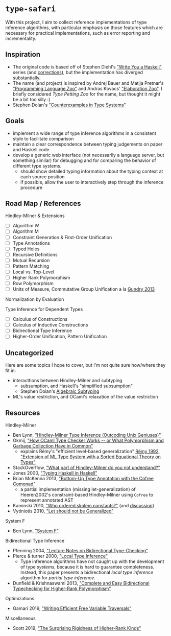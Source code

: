 # `type-safari`

With this project, I aim to collect reference implementations of type inference algorithms, with particular emphasis on those features which are necessary for practical implementations, such as error reporting and incrementality.  

## Inspiration

* The original code is based off of Stephen Diehl's ["Write You a Haskell"](https://web.archive.org/web/20181017074008/http://dev.stephendiehl.com/fun/006_hindley_milner.html) series (and [corrections](https://github.com/JKTKops/Write-You-a-Haskell-2/blob/master/7/7.5_additions_to_poly.md)), but the implementation has diverged substantially.
* The name (and project) is inspired by Andrej Bauer and Matija Pretnar's ["Programming Language Zoo"](http://plzoo.andrej.com/) and Andras Kovacs' ["Elaboration Zoo"](https://github.com/AndrasKovacs/elaboration-zoo).  I briefly considered *Type Petting Zoo* for the name, but thought it might be a bit too silly :)
* Stephen Dolan's ["Counterexamples in Type Systems"](https://counterexamples.org/title.html)

## Goals

* implement a wide range of type inference algorithms in a consistent style to facilitate comparison
* maintain a clear correspondence between typing judgements on paper and Haskell code
* develop a generic web interface (not necessarily a language server, but something similar) for debugging and for comparing the behavior of different type systems.
  * should show detailed typing information about the typing context at each source position
  * if possible, allow the user to interactively step through the inference procedure

## Road Map / References

Hindley-Milner & Extensions

* [ ] Algorithm W
* [ ] Algorithm M
* [ ] Constraint Generation & First-Order Unification
* [ ] Type Annotations
* [ ] Typed Holes
* [ ] Recursive Definitions
* [ ] Mutual Recursion
* [ ] Pattern Matching
* [ ] Local vs. Top-Level
* [ ] Higher Rank Polymorphism
* [ ] Row Polymorphism
* [ ] Units of Measure, Commutative Group Unification a la [Gundry 2013](https://adam.gundry.co.uk/pub/thesis/thesis-2013-12-03.pdf)

Normalization by Evaluation

Type Inference for Dependent Types

* [ ] Calculus of Constructions
* [ ] Calculus of Inductive Constructions
* [ ] Bidirectional Type Inference
* [ ] Higher-Order Unification, Pattern Unification

## Uncategorized

Here are some topics I hope to cover, but I'm not quite sure how/where they fit in:

* interacttions between Hindley-Milner and subtyping
  * subsumption, and Haskell's "simplified subsumption"
  * Stephen Dolan's [Algebraic Subtyping](https://api.repository.cam.ac.uk/server/api/core/bitstreams/d50b4d1a-a688-46eb-bb4f-9f4e204d0f60/content)
* ML's value restriction, and OCaml's relaxation of the value restriction

## Resources

Hindley-Milner

* Ben Lynn, ["Hindley-Milner Type Inference (Outcoding Unix Geniuses)"](https://crypto.stanford.edu/~blynn/lambda/hm.html)
* Okmij, ["How OCaml Type Checker Works -- or What Polymorphism and Garbage Collection Have in Common"](https://okmij.org/ftp/ML/generalization.html)
  * explains Rémy's "efficient level-based generalization" [Rémy 1992, "Extension of ML Type System with a Sorted Equational Theory on Types"](http://gallium.inria.fr/~remy/ftp/eq-theory-on-types.pdf)
* StackOverflow, ["What part of Hindley-Milner do you not understand?"](https://stackoverflow.com/questions/12532552/what-part-of-hindley-milner-do-you-not-understand/42034379#42034379)
* Jones 2000, ["Typing Haskell in Haskell"](https://web.cecs.pdx.edu/~mpj/thih/thih.pdf)
* Brian McKenna 2013, ["Bottom-Up Type Annotation with the Cofree Comonad"](https://brianmckenna.org/blog/type_annotation_cofree)
  * a partial implementation (missing let-generalization) of Heeren2002's constraint-based Hindley-Milner using `Cofree` to represent annotated AST
* Kaminski 2010, ["Who ordered skolem constants?"](https://genericlanguage.wordpress.com/2010/08/23/who-ordered-skolem-constants/) (and [discussion](https://www.reddit.com/r/haskell/comments/d4v83/who_ordered_skolem_constants/))
* Vytiniotis 2010, ["Let should not be Generalized"](https://web.archive.org/web/20170530210526/https://www.microsoft.com/en-us/research/wp-content/uploads/2016/02/tldi10-vytiniotis.pdf)

System F

* Ben Lynn, ["System F"](https://crypto.stanford.edu/~blynn/lambda/systemf.html)

Bidirectional Type Inference

* Pfenning 2004, ["Lecture Notes on Bidirectional Type-Checking"](https://www.cs.cmu.edu/~fp/courses/15312-f04/handouts/15-bidirectional.pdf)
* Pierce & turner 2000, ["Local Type Inference"](https://www.cis.upenn.edu/~bcpierce/papers/lti-toplas.pdf)
  * Type inference algorithms have not caught up with the development of type _systems_, because it is hard to guarantee completeness.  Instead, this paper presents a bidirectional _local type inference_ algorithm for _partial type inference_.
* Dunfield & Krishnaswami 2013, ["Complete and Easy Bidirectional Typechecking for Higher-Rank Polymorphism"](https://www.cl.cam.ac.uk/~nk480/bidir.pdf)

Optimizations

* Gamari 2019, ["Writing Efficient Free Variable Traversals"](https://www.haskell.org/ghc/blog/20190728-free-variable-traversals.html)

Miscellaneous

* Scott 2019, ["The Surprising Rigidness of Higher-Rank Kinds"](https://ryanglscott.github.io/2019/07/10/the-surprising-rigidness-of-higher-rank-kinds/)